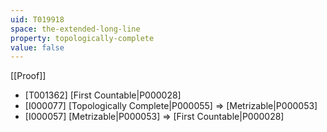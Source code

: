```yaml
---
uid: T019918
space: the-extended-long-line
property: topologically-complete
value: false
---
```

[[Proof]]

* [T001362] [First Countable|P000028]
* [I000077] [Topologically Complete|P000055] => [Metrizable|P000053]
* [I000057] [Metrizable|P000053] => [First Countable|P000028]

